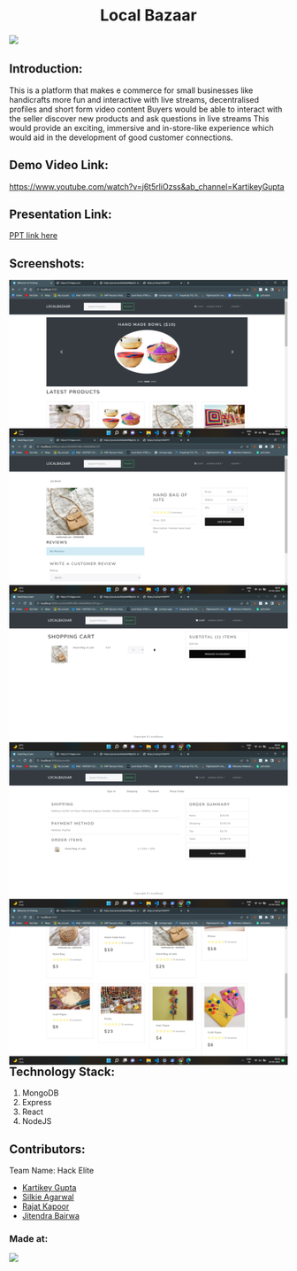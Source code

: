 <h1 align="center">Local Bazaar</h1>
<p align="center">
</p>

<a href="https://hack36.com"> <img src="https://cutt.ly/BuiltAtHack36" height=24px> </a>

## Introduction:

This is a platform that makes e commerce for small businesses like handicrafts more fun and interactive with live streams, decentralised profiles and short form video content
Buyers would be able to interact with the seller discover new products and ask questions in live streams This would provide an exciting, immersive and in-store-like experience which would aid in the development of good customer connections.

## Demo Video Link:

<a href="https://www.youtube.com/watch?v=j6t5rliOzss&ab_channel=KartikeyGupta">https://www.youtube.com/watch?v=j6t5rliOzss&ab_channel=KartikeyGupta</a>

## Presentation Link:

<a href="https://drive.google.com/file/d/1eMBhy7P3qJNeuLnoh2oLmt5Yzvt0St3Z/view?usp=sharing"> PPT link here </a>

## Screenshots:
<img src="https://github.com/kapoor-rajat16/Local_Bazaar/blob/main/screenshots/Screenshot%20(279).png"
 alt="Markdown Monster icon"
 style="float: left; margin-right: 10px;" />
 <img src="https://github.com/kapoor-rajat16/Local_Bazaar/blob/main/screenshots/Screenshot%20(280).png"
 alt="Markdown Monster icon"
 style="float: left; margin-right: 10px;" />
 <img src="https://github.com/kapoor-rajat16/Local_Bazaar/blob/main/screenshots/Screenshot%20(281).png"
 alt="Markdown Monster icon"
 style="float: left; margin-right: 10px;" />
 <img src="https://github.com/kapoor-rajat16/Local_Bazaar/blob/main/screenshots/Screenshot%20(282).png"
 alt="Markdown Monster icon"
 style="float: left; margin-right: 10px;" />
 <img src="https://github.com/kapoor-rajat16/Local_Bazaar/blob/main/screenshots/Screenshot%20(283).png"
 alt="Markdown Monster icon"
 style="float: left; margin-right: 10px;" />
 

## Technology Stack:

1. MongoDB
2. Express
3. React
4. NodeJS

## Contributors:

Team Name: Hack Elite

- [Kartikey Gupta](https://github.com/kartikey2991)
- [Silkie Agarwal](https://github.com/silkie261001)
- [Rajat Kapoor](https://github.com/kapoor-rajat16)
- [Jitendra Bairwa](https://github.com/jitendra-bairwa)

### Made at:

<a href="https://hack36.com"> <img src="https://cutt.ly/BuiltAtHack36" height=24px> </a>
